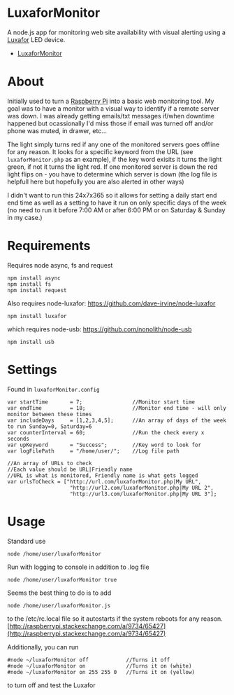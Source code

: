 # LuxaforMonitor 
A node.js app for monitoring web site availability with visual alerting using a [Luxafor](http://luxafor.com/) LED device.

<!-- TOC -->

- [LuxaforMonitor](#luxaformonitor)

<!-- /TOC -->

About
=====
Initially used to turn a [Raspberry Pi](https://www.raspberrypi.org/) into a basic web monitoring tool.  My goal was to have a monitor with a visual way to identify if a remote server was down.  I was already getting emails/txt messages if/when downtime happened but ocassionally I'd miss those if email was turned off and/or phone was muted, in drawer, etc...

The light simply turns red if any one of the monitored servers goes offline for any reason.  It looks for a specific keyword from the URL (see `luxaforMonitor.php` as an example), if the key word exisits it turns the light green, if not it turns the light red.  If one monitored server is down the red light flips on - you have to determine which server is down (the log file is helpfull here but hopefully you are also alerted in other ways)

I didn't want to run this 24x7x365 so it allows for setting a daily start end end time as well as a setting to have it run on only specific days of the week (no need to run it before 7:00 AM or after 6:00 PM or on Saturday & Sunday in my case.)

Requirements
============
Requires node async, fs and request

```
npm install async
npm install fs
npm install request
```
Also requires node-luxafor: https://github.com/dave-irvine/node-luxafor

```
npm install luxafor
```
  which  requires node-usb: https://github.com/nonolith/node-usb
  
```
npm install usb
```

Settings
========
Found in `luxaforMonitor.config`

```
var startTime       = 7;                //Monitor start time
var endTime         = 18;               //Monitor end time - will only monitor between these times
var includeDays     = [1,2,3,4,5];      //An array of days of the week to run Sunday=0, Saturday=6
var counterInterval = 60;               //Run the check every x seconds
var upKeyword       = "Success";        //Key word to look for
var logFilePath     = "/home/user/";    //Log file path

//An array of URLs to check
//Each value should be URL|Friendly name
//URL is what is monitored, Friendly name is what gets logged
var urlsToCheck = ["http://url.com/luxaforMonitor.php|My URL",
                    "http://url2.com/luxaforMonitor.php|My URL 2",
                    "http://url3.com/luxaforMonitor.php|My URL 3"]; 
```
Usage
=====
Standard use

```
node /home/user/luxaforMonitor
```
Run with logging to console in addition to .log file

```
node /home/user/luxaforMonitor true
```
Seems the best thing to do is to add

```
node /home/user/luxaforMonitor.js
```
to the /etc/rc.local file so it autostarts if the system reboots for any reason.
[http://raspberrypi.stackexchange.com/a/9734/65427](http://raspberrypi.stackexchange.com/a/9734/65427)

Additionally, you can run 

```
#node ~/luxaforMonitor off            //Turns it off
#node ~/luxaforMonitor on             //Turns it on (white)
#node ~/luxaforMonitor on 255 255 0   //Turns it on (yellow)
```
to turn off and test the Luxafor